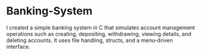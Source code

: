 # Banking-System
I created a simple banking system in C that simulates account management operations such as creating, depositing, withdrawing, viewing details, and deleting accounts. It uses file handling, structs, and a menu-driven interface.
